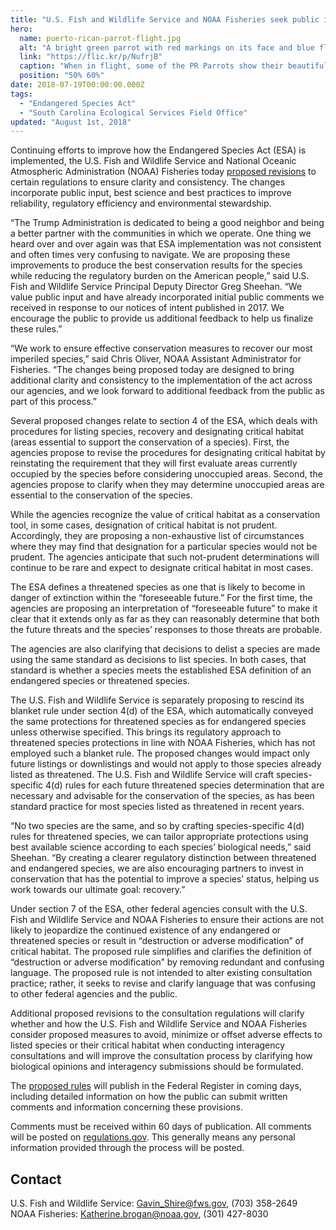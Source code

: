 ```yaml
---
title: "U.S. Fish and Wildlife Service and NOAA Fisheries seek public input on proposed reforms to improve and modernize implementation of the Endangered Species Act"
hero:
  name: puerto-rican-parrot-flight.jpg
  alt: "A bright green parrot with red markings on its face and blue flight feathers."
  link: "https://flic.kr/p/NufrjB"
  caption: "When in flight, some of the PR Parrots show their beautiful blue primary feathers. En español: Algunas cotorras muestran sus bellas plumas primarias azules al volar. Bosque del Estado, Maricao, Puerto Rico. Photo by Jan Paul Zegarra, Biologist, USFWS"
  position: "50% 60%"
date: 2018-07-19T00:00:00.000Z
tags:
  - "Endangered Species Act"
  - "South Carolina Ecological Services Field Office"
updated: "August 1st, 2018"
---
```


Continuing efforts to improve how the Endangered Species Act (ESA) is implemented, the U.S. Fish and Wildlife Service and National Oceanic Atmospheric Administration (NOAA) Fisheries today [proposed revisions](https://www.fws.gov/endangered/improving_ESA/regulation-revisions.html) to certain regulations to ensure clarity and consistency. The changes incorporate public input, best science and best practices to improve reliability, regulatory efficiency and environmental stewardship.

“The Trump Administration is dedicated to being a good neighbor and being a better partner with the communities in which we operate. One thing we heard over and over again was that ESA implementation was not consistent and often times very confusing to navigate. We are proposing these improvements to produce the best conservation results for the species while reducing the regulatory burden on the American people,” said U.S. Fish and Wildlife Service Principal Deputy Director Greg Sheehan. “We value public input and have already incorporated initial public comments we received in response to our notices of intent published in 2017. We encourage the public to provide us additional feedback to help us finalize these rules.”

“We work to ensure effective conservation measures to recover our most imperiled species,” said Chris Oliver, NOAA Assistant Administrator for Fisheries. “The changes being proposed today are designed to bring additional clarity and consistency to the implementation of the act across our agencies, and we look forward to additional feedback from the public as part of this process.”

Several proposed changes relate to section 4 of the ESA, which deals with procedures for listing species, recovery and designating critical habitat (areas essential to support the conservation of a species). First, the agencies propose to revise the procedures for designating critical habitat by reinstating the requirement that they will first evaluate areas currently occupied by the species before considering unoccupied areas. Second, the agencies propose to clarify when they may determine unoccupied areas are essential to the conservation of the species.

While the agencies recognize the value of critical habitat as a conservation tool, in some cases, designation of critical habitat is not prudent. Accordingly, they are proposing a non-exhaustive list of circumstances where they may find that designation for a particular species would not be prudent. The agencies anticipate that such not-prudent determinations will continue to be rare and expect to designate critical habitat in most cases.

The ESA defines a threatened species as one that is likely to become in danger of extinction within the “foreseeable future.” For the first time, the agencies are proposing an interpretation of “foreseeable future” to make it clear that it extends only as far as they can reasonably determine that both the future threats and the species’ responses to those threats are probable.

The agencies are also clarifying that decisions to delist a species are made using the same standard as decisions to list species. In both cases, that standard is whether a species meets the established ESA definition of an endangered species or threatened species.

The U.S. Fish and Wildlife Service is separately proposing to rescind its blanket rule under section 4(d) of the ESA, which automatically conveyed the same protections for threatened species as for endangered species unless otherwise specified. This brings its regulatory approach to threatened species protections in line with NOAA Fisheries, which has not employed such a blanket rule. The proposed changes would impact only future listings or downlistings and would not apply to those species already listed as threatened. The U.S. Fish and Wildlife Service will craft species-specific 4(d) rules for each future threatened species determination that are necessary and advisable for the conservation of the species, as has been standard practice for most species listed as threatened in recent years.

“No two species are the same, and so by crafting species-specific 4(d) rules for threatened species, we can tailor appropriate protections using best available science according to each species’ biological needs,” said Sheehan. “By creating a clearer regulatory distinction between threatened and endangered species, we are also encouraging partners to invest in conservation that has the potential to improve a species’ status, helping us work towards our ultimate goal: recovery.”

Under section 7 of the ESA, other federal agencies consult with the U.S. Fish and Wildlife Service and NOAA Fisheries to ensure their actions are not likely to jeopardize the continued existence of any endangered or threatened species or result in “destruction or adverse modification” of critical habitat. The proposed rule simplifies and clarifies the definition of “destruction or adverse modification” by removing redundant and confusing language. The proposed rule is not intended to alter existing consultation practice; rather, it seeks to revise and clarify language that was confusing to other federal agencies and the public.

Additional proposed revisions to the consultation regulations will clarify whether and how the U.S. Fish and Wildlife Service and NOAA Fisheries consider proposed measures to avoid, minimize or offset adverse effects to listed species or their critical habitat when conducting interagency consultations and will improve the consultation process by clarifying how biological opinions and interagency submissions should be formulated.

The [proposed rules](https://www.fws.gov/endangered/improving_ESA/regulation-revisions.html) will publish in the Federal Register in coming days, including detailed information on how the public can submit written comments and information concerning these provisions.

Comments must be received within 60 days of publication. All comments will be posted on [regulations.gov](https://www.regulations.gov). This generally means any personal information provided through the process will be posted.

## Contact

U.S. Fish and Wildlife Service: [Gavin_Shire@fws.gov](mailto:Gavin_Shire@fws.gov), (703) 358-2649  
NOAA Fisheries: [Katherine.brogan@noaa.gov](Katherine.brogan@noaa.gov), (301) 427-8030
